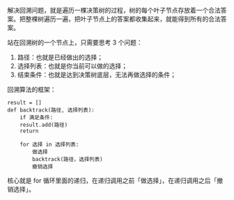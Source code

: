 解决回溯问题，就是遍历一棵决策树的过程，树的每个叶子节点存放着一个合法答案。把整棵树遍历一遍，把叶子节点上的答案都收集起来，就能得到所有的合法答案。

站在回溯树的一个节点上，只需要思考 3 个问题：

1. 路径：也就是已经做出的选择；
2. 选择列表：也就是你当前可以做的选择；
3. 结束条件：也就是达到决策树底层，无法再做选择的条件；

回溯算法的框架：
~~~
result = []
def backtrack(路径, 选择列表):
    if 满足条件:
    result.add(路径)
    return
    
    for 选择 in 选择列表:
        做选择
        backtrack(路径，选择列表)
        撤销选择
~~~

核心就是 for 循环里面的递归，在递归调用之前「做选择」，在递归调用之后「撤销选择」。



